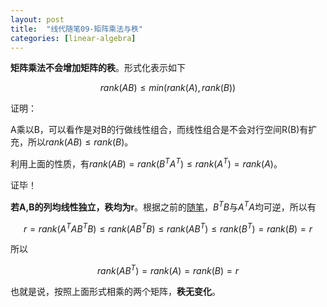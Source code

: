 ```yaml
---
layout: post
title:  "线代随笔09-矩阵乘法与秩"
categories: [linear-algebra]
---
```



**矩阵乘法不会增加矩阵的秩**。形式化表示如下

$$
	rank(AB) \le min(rank(A), rank(B))
$$

证明：

A乘以B，可以看作是对B的行做线性组合，而线性组合是不会对行空间R(B)有扩充，所以$rank(AB) \le rank(B)$。

利用上面的性质，有$rank(AB)=rank(B^TA^T)\le rank(A^T) = rank(A)$。

证毕！


**若A,B的列均线性独立，秩均为r**。根据之前的[随笔](/linear-algebra/2016/03/03/linear-algebra-04-ATA-inverse.html)，$B^TB$与$A^TA$均可逆，所以有

$$
	r = rank(A^TAB^TB) \le rank(AB^TB) \le  rank(AB^T) \le rank(B^T) = rank(B) = r
$$

所以

$$
	rank(AB^T)=rank(A)=rank(B)=r
$$

也就是说，按照上面形式相乘的两个矩阵，**秩无变化**。




